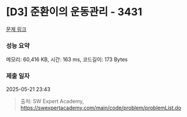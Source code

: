 # [D3] 준환이의 운동관리 - 3431 

[문제 링크](https://swexpertacademy.com/main/code/problem/problemDetail.do?contestProbId=AWE_ZXcqAAMDFAV2) 

### 성능 요약

메모리: 60,416 KB, 시간: 163 ms, 코드길이: 173 Bytes

### 제출 일자

2025-05-21 23:43



> 출처: SW Expert Academy, https://swexpertacademy.com/main/code/problem/problemList.do